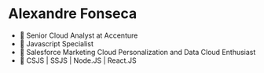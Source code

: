
# Alexandre Fonseca

- 📌 Senior Cloud Analyst at Accenture
- 📌 Javascript Specialist 
- 📌 Salesforce Marketing Cloud Personalization and Data Cloud Enthusiast
- 📌 CSJS | SSJS | Node.JS | React.JS
